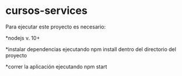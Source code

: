 # cursos-services

Para ejecutar este proyecto es necesario:

*nodejs v. 10+
  
*instalar dependencias ejecutando npm install dentro del directorio del proyecto

*correr la aplicación ejecutando npm start

